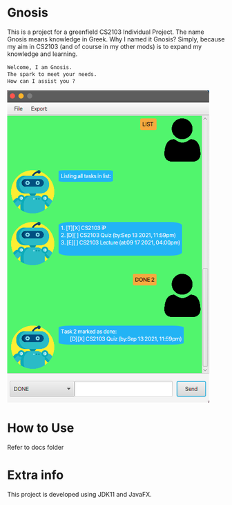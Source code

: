 
# Gnosis
This is a project for a greenfield CS2103 Individual Project.
The name Gnosis means knowledge in Greek. 
Why I named it Gnosis? 
Simply, because my aim in CS2103 (and of course in my other mods) is to expand my knowledge and learning.


```
Welcome, I am Gnosis.
The spark to meet your needs.
How can I assist you ?
```

![](docs/Ui.png)


# How to Use
Refer to docs folder

# Extra info
This project is developed using JDK11 and JavaFX.
